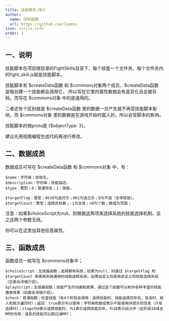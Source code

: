 ```yaml
---
title: 技能脚本-简介
author:
  name: 深林孤鹰
  url: https://github.com/leamus
icon: circle-info
order: 3
---
```


## 一、说明

技能脚本在项目根目录的FightSkills目录下，每个技能一个文件夹，每个文件夹内的fight_skill.js就是技能脚本。

技能脚本有 \$createData函数 和 \$commons对象两个成员，\$createData函数 是每创建一个技能都会调用它，
所以写在它里的属性数据会有差异化且会被存档，而写在 \$commons对象 中的是通用的。

二者还有个区别就是 \$createData函数 里的数据一旦产生就不再受技能脚本影响，而 \$commons对象 里的数据是在游戏开始时载入的，所以会受脚本的影响。

技能脚本的根proto是 {\$objectType: 3}。

建议先用视图编程生成代码再进行修改。

## 二、数据成员

数据成员可写在 \$createData函数 和 \$commons对象 中，有：

```text
$name：字符串；技能名。
$description：字符串；技能描述。
$type：整型；0：普通攻击；1：技能。

$targetFlag：整型；0b10为选对方；0b1为选己方；0为不选（全体技能）。
$targetCount：整型；选择目标数；-1为全体；>0为个数；数组为范围；
```

注意：如果\$choiceScript为null，则根据这两项来选择系统的技能选择机制，反之这两个参数无效。

你可以在这里加其他任意属性。

## 三、函数成员

函数成员一般写在 \$commons对象中；

```text
$choiceScript：生成器函数；选择脚本系统，如果为null，则通过 $targetFlag 和 $targetCount 来使用系统通用的技能选择系统，如果自定义则使用自定义的技能选择系统（后面会详细介绍）。
$playScript：生成器函数；技能产生的动画和效果，通过这个函数可以制作各种丰富的技能播放效果（后面会详细介绍）。
$check：普通函数；检查技能（有4个阶段会调用：选择技能时、技能选择完毕后、攻击时、敌人和我方遍历时）；返回：true表示可以使用；字符串和数组表示不能使用并提示的信息（只有选择时）；stage为0表示选择技能时，为1表示选择技能完毕，为10表示战斗中（在阶段10减去MP的作用：道具的技能可以跳过减MP）；
```
